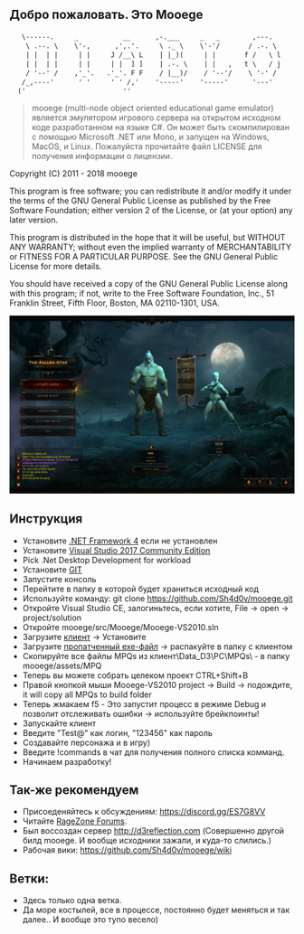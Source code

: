 ## Добро пожаловать. Это Mooege       
       \------.     _           __      ,-.___     _   _        ,---.  
        \ .--. \    \'-,      ,',.'.     \ ._ \    \'-'/       / .-. \ 
        | |  | |     | |     J /__\ L    | |_)(     | |       f /   \ l
        | |  | |     | |     | |  ] ]    | .-. \    | |   ,   t \   / j
        / '--' /    ,'_'.   .'_'. F F    / |__)/    / '--'/    \ '-' / 
       /_,----'      ' '     ' ' /,'    '-----'    '-----'      '---' 
      ('                        ''                    
> mooege (multi-node object oriented educational game emulator) является эмулятором игрового сервера на открытом исходном коде разработанном на языке C#. Он может быть скомпилирован с помощью Microsoft .NET или Mono, и запущен на Windows, MacOS, и Linux. Пожалуйста прочитайте файл LICENSE для получения информации о лицензии.

Copyright (C) 2011 - 2018 mooege

This program is free software; you can redistribute it and/or
modify it under the terms of the GNU General Public License
as published by the Free Software Foundation; either version 2
of the License, or (at your option) any later version.

This program is distributed in the hope that it will be useful,
but WITHOUT ANY WARRANTY; without even the implied warranty of
MERCHANTABILITY or FITNESS FOR A PARTICULAR PURPOSE.  See the
GNU General Public License for more details.

You should have received a copy of the GNU General Public License
along with this program; if not, write to the Free Software
Foundation, Inc., 51 Franklin Street, Fifth Floor, Boston, MA  02110-1301, USA.


![](mooege.png)

## Инструкция
* Установите [.NET Framework 4](https://www.microsoft.com/en-in/download/details.aspx?id=17718) если не установлен
* Установите [Visual Studio 2017 Community Edition](https://www.visualstudio.com/en/downloads)
* Pick .Net Desktop Development for workload
* Установите [GIT](https://git-scm.com/downloads)
* Запустите консоль
* Перейтите в папку в которой будет храниться исходный код
* Используйте команду: git clone https://github.com/Sh4d0v/mooege.git
* Откройте Visual Studio CE, залогиньтесь, если хотите, File -> open -> project/solution
* Откройте mooege/src/Mooege/Mooege-VS2010.sln
* Загрузите [клиент](https://yadi.sk/d/g_aoGkXE3PACvC) -> Установите
* Загрузите [пропатченный exe-файл](https://mega.nz/#!lcUTzSZY!ugfOa8jldBy9f99gBLjRvoXyZE707Tf49tYkDeNP8kA) -> распакуйте в папку с клиентом
* Скопируйте все файлы MPQs из клиент\Data_D3\PC\MPQs\ - в папку mooege/assets/MPQ
* Теперь вы можете собрать целеком проект CTRL+Shift+B
* Правой кнопкой мыши Mooege-VS2010 project -> Build -> подождите, it will copy all MPQs to build folder
* Теперь жмакаем f5 - Это запустит процесс в режиме Debug и позволит отслеживать ошибки -> используйте брейкпоинты!
* Запускайте клиент
* Введите "Test@" как логин, "123456" как пароль
* Создавайте персонажа и в игру)
* Введите !commands в чат для получения полного списка комманд.
* Начинаем разработку!


## Так-же рекомендуем
* Присоеденяйтесь к обсуждениям: https://discord.gg/ES7G8VV
* Читайте [RageZone Forums](http://ragezone.com/).
* Был воссоздан сервер http://d3reflection.com (Совершенно другой билд mooege. И вообще исходники зажали, и куда-то слились.)
* Рабочая вики: https://github.com/Sh4d0v/mooege/wiki

## Ветки:
* Здесь только одна ветка.
* Да море костылей, все в процессе, постоянно будет меняться и так далее.. И вообще это тупо весело)
